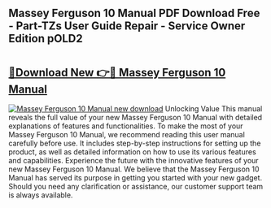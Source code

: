 ## Massey Ferguson 10 Manual PDF Download Free - Part-TZs User Guide Repair - Service Owner Edition pOLD2

# <h2><a href="http://bc91229.oget.top/?id=Massey+Ferguson+10+Manual">🔗Download New 👉🔴 Massey Ferguson 10 Manual</a></h2>

[![Massey Ferguson 10 Manual new download](https://i.imgur.com/5g1atiW.png)](http://bc91229.oget.top/?id=Massey+Ferguson+10+Manual)
Unlocking Value This manual reveals the full value of your new Massey Ferguson 10 Manual with detailed explanations of features and functionalities. To make the most of your Massey Ferguson 10 Manual, we recommend reading this user manual carefully before use. It includes step-by-step instructions for setting up the product, as well as detailed information on how to use its various features and capabilities. Experience the future with the innovative features of your new Massey Ferguson 10 Manual. We believe that the Massey Ferguson 10 Manual has served its purpose in getting you started with your new gadget. Should you need any clarification or assistance, our customer support team is always available.
